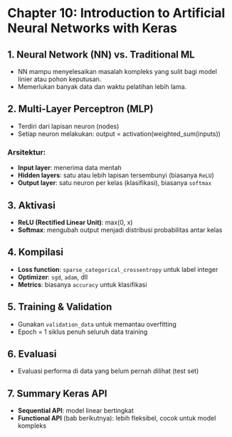 # Chapter 10: Introduction to Artificial Neural Networks with Keras

## 1. Neural Network (NN) vs. Traditional ML
- NN mampu menyelesaikan masalah kompleks yang sulit bagi model linier atau pohon keputusan.
- Memerlukan banyak data dan waktu pelatihan lebih lama.

## 2. Multi-Layer Perceptron (MLP)
- Terdiri dari lapisan neuron (nodes)
- Setiap neuron melakukan: output = activation(weighted_sum(inputs))

### Arsitektur:
- **Input layer**: menerima data mentah
- **Hidden layers**: satu atau lebih lapisan tersembunyi (biasanya `ReLU`)
- **Output layer**: satu neuron per kelas (klasifikasi), biasanya `softmax`

## 3. Aktivasi
- **ReLU (Rectified Linear Unit)**: max(0, x)
- **Softmax**: mengubah output menjadi distribusi probabilitas antar kelas

## 4. Kompilasi
- **Loss function**: `sparse_categorical_crossentropy` untuk label integer
- **Optimizer**: `sgd`, `adam`, dll
- **Metrics**: biasanya `accuracy` untuk klasifikasi

## 5. Training & Validation
- Gunakan `validation_data` untuk memantau overfitting
- Epoch = 1 siklus penuh seluruh data training

## 6. Evaluasi
- Evaluasi performa di data yang belum pernah dilihat (test set)

## 7. Summary Keras API
- **Sequential API**: model linear bertingkat
- **Functional API** (bab berikutnya): lebih fleksibel, cocok untuk model kompleks
